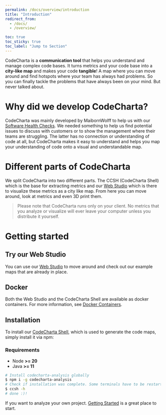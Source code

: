 ```yaml
---
permalink: /docs/overview/introduction
title: "Introduction"
redirect_from:
  - /docs/
  - /overview/

toc: true
toc_sticky: true
toc_label: "Jump to Section"
---
```


CodeCharta is a **communication tool** that helps you understand and manage complex code bases.
It turns metrics and your code base into a **city-like map** and makes your code **tangible**! A map where you can move around and find hotspots where your team has always had problems.
So you can finally tackle the problems that have always been on your mind. But never talked about.

# Why did we develop CodeCharta?

CodeCharta was mainly developed by MaibornWolff to help us with our [Software Health Checks](https://www.maibornwolff.de/en/software-health-check/).
We needed something to help us find potential issues to discuss with customers or to show the management where their teams are struggling.
The latter has no connection or understanding of code at all, but CodeCharta makes it easy to understand and helps you map your
understanding of code onto a visual and understandable map.

# Different parts of CodeCharta

We split CodeCharta into two different parts. The CCSH (CodeCharta Shell) which is the base for extracting metrics and
our [Web Studio](https://maibornwolff.github.io/codecharta/visualization/app/index.html?file=codecharta.cc.json.gz&file=codecharta_analysis.cc.json.gz&currentFilesAreSampleFiles=true&area=rloc&height=sonar_complexity&color=sonar_complexity) which is there to visualize these metrics as a city like map.
From here you can move around, look at metrics and even 3D print them.

> Please note that CodeCharta runs only on your client. No metrics that you analyze or visualize will ever leave your computer unless you
> distribute it yourself.

# Getting started

## Try our Web Studio

You can use
our [Web Studio](https://maibornwolff.github.io/codecharta/visualization/app/index.html?file=codecharta.cc.json.gz&file=codecharta_analysis.cc.json.gz&currentFilesAreSampleFiles=true&area=rloc&height=sonar_complexity&color=sonar_complexity)
to move around and check out our example maps that are already in place.

## Docker

Both the Web Studio and the CodeCharta Shell are available as docker containers. For more information, see [Docker Containers]({{site.docs_overview/dockerized}}).

## Installation

To install our [CodeCharta Shell]({{site.docs_overview}}/analysis), which is used to generate the code maps, simply install it via npm:

### Requirements

- Node **>= 20**
- Java **>= 11**

```bash
# Install codecharta-analysis globally
$ npm i -g codecharta-analysis
# Check if installation was complete. Some terminals have to be restarted
$ ccsh -h
# done :)!
```

If you want to analyze your own project. [Getting Started]({{site.docs_overview}}/getting-started) is a great place to start.
